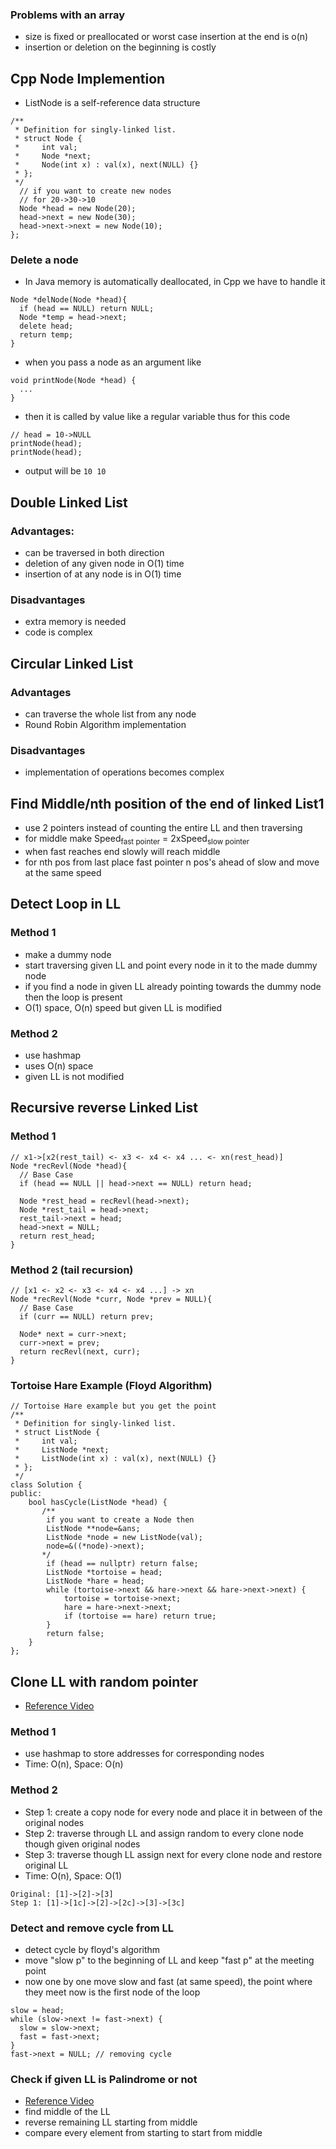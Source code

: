 ### Problems with an array
- size is fixed or preallocated or worst case insertion at the end is o(n)
- insertion or deletion on the beginning is costly

## Cpp Node Implemention
- ListNode is a self-reference data structure
```
/**
 * Definition for singly-linked list.
 * struct Node {
 *     int val;
 *     Node *next;
 *     Node(int x) : val(x), next(NULL) {}
 * };
 */
  // if you want to create new nodes
  // for 20->30->10
  Node *head = new Node(20);
  head->next = new Node(30);
  head->next->next = new Node(10);
};
```
### Delete a node
- In Java memory is automatically deallocated, in Cpp we have to handle it
```
Node *delNode(Node *head){
  if (head == NULL) return NULL;
  Node *temp = head->next;
  delete head;
  return temp;
}
```
- when you pass a node as an argument like
```
void printNode(Node *head) {
  ...
}
```
- then it is called by value like a regular variable thus for this code
```
// head = 10->NULL
printNode(head);
printNode(head);
```
- output will be ``` 10 10 ```

## Double Linked List
### Advantages:
- can be traversed in both direction
- deletion of any given node in O(1) time
- insertion of at any node is in O(1) time
### Disadvantages
- extra memory is needed
- code is complex

## Circular Linked List
### Advantages
- can traverse the whole list from any node
- Round Robin Algorithm implementation
### Disadvantages
- implementation of operations becomes complex

## Find Middle/nth position of the end of linked List1
- use 2 pointers instead of counting the entire LL and then traversing
- for middle make Speed<sub>fast pointer</sub> = 2xSpeed<sub>slow pointer</sub>
- when fast reaches end slowly will reach middle
- for nth pos from last place fast pointer n pos's ahead of slow and move at the same speed

## Detect Loop in LL
### Method 1
- make a dummy node
- start traversing given LL and point every node in it to the made dummy node
- if you find a node in given LL already pointing towards the dummy node then the loop is present
- O(1) space, O(n) speed but given LL is modified
### Method 2
- use hashmap
- uses O(n) space
- given LL is not modified

## Recursive reverse Linked List
### Method 1
```
// x1->[x2(rest_tail) <- x3 <- x4 <- x4 ... <- xn(rest_head)]
Node *recRevl(Node *head){
  // Base Case
  if (head == NULL || head->next == NULL) return head;
  
  Node *rest_head = recRevl(head->next);
  Node *rest_tail = head->next;
  rest_tail->next = head;
  head->next = NULL;
  return rest_head;
}
```
### Method 2 (tail recursion)
```
// [x1 <- x2 <- x3 <- x4 <- x4 ...] -> xn
Node *recRevl(Node *curr, Node *prev = NULL){
  // Base Case
  if (curr == NULL) return prev;
  
  Node* next = curr->next;
  curr->next = prev;
  return recRevl(next, curr);
}
```

### Tortoise Hare Example (Floyd Algorithm)
```
// Tortoise Hare example but you get the point
/**
 * Definition for singly-linked list.
 * struct ListNode {
 *     int val;
 *     ListNode *next;
 *     ListNode(int x) : val(x), next(NULL) {}
 * };
 */
class Solution {
public:
    bool hasCycle(ListNode *head) {
       /**
        if you want to create a Node then
        ListNode **node=&ans;
        ListNode *node = new ListNode(val);
        node=&((*node)->next);
       */
        if (head == nullptr) return false;
        ListNode *tortoise = head;
        ListNode *hare = head;
        while (tortoise->next && hare->next && hare->next->next) {
            tortoise = tortoise->next;
            hare = hare->next->next;
            if (tortoise == hare) return true;
        }
        return false;
    }
};
```
## Clone LL with random pointer
- [Reference Video](https://www.youtube.com/watch?v=8XgCpA7OjQA&list=PL0SWhLkCGuU-7wyb8jswrv0MoKN0qXM8X&index=47)
### Method 1
- use hashmap to store addresses for corresponding nodes
- Time: O(n), Space: O(n)
### Method 2
- Step 1: create a copy node for every node and place it in between of the original nodes
- Step 2: traverse through LL and assign random to every clone node though given original nodes
- Step 3: traverse though LL assign next for every clone node and restore original LL
- Time: O(n), Space: O(1)
```
Original: [1]->[2]->[3]
Step 1: [1]->[1c]->[2]->[2c]->[3]->[3c]
```

### Detect and remove cycle from LL
- detect cycle by floyd's algorithm
- move "slow p" to the beginning of LL and keep "fast p" at the meeting point
- now one by one move slow and fast (at same speed), the point where they meet now is the first node of the loop
```
slow = head;
while (slow->next != fast->next) {
  slow = slow->next;
  fast = fast->next;
}
fast->next = NULL; // removing cycle
```
### Check if given LL is Palindrome or not
- [Reference Video](https://www.youtube.com/watch?v=yowT3YWOxEI&list=PL0SWhLkCGuU-7wyb8jswrv0MoKN0qXM8X&index=48)
- find middle of the LL
- reverse remaining LL starting from middle
- compare every element from starting to start from middle 
